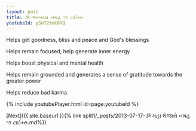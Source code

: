 ```yaml
---
layout: post
title: ૐ જનયાય નમહ ૧૧ ટાઈમ્સ
youtubeId: ySn72XoC8YQ
---
```

 
 
Helps get goodness, bliss and peace and God's blessings
 
Helps remain focused, help generate inner energy 
 
Helps boost physical and mental health 
 
Helps remain grounded and generates a sense of gratitude towards the greater power 
 
Helps reduce bad karma
 
 
 
 


{% include youtubePlayer.html id=page.youtubeId %}
 
[Next]({{ site.baseurl }}{% link  split1/_posts/2013-07-17-ૐ મહા થેજાસે નમહ ૧૧ ટાઈમ્સ.md%})
 
